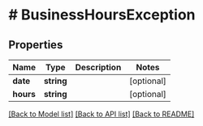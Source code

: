 # # BusinessHoursException

## Properties

Name | Type | Description | Notes
------------ | ------------- | ------------- | -------------
**date** | **string** |  | [optional]
**hours** | **string** |  | [optional]

[[Back to Model list]](../../README.md#models) [[Back to API list]](../../README.md#endpoints) [[Back to README]](../../README.md)
